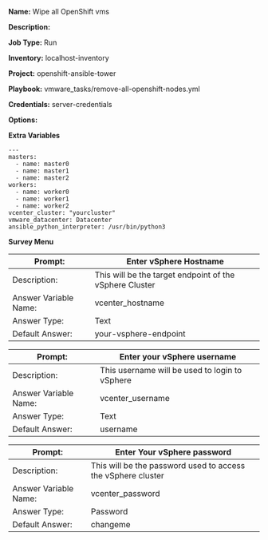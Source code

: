 **Name:** Wipe all OpenShift vms

**Description:**  

**Job Type:**  Run

**Inventory:**  localhost-inventory

**Project:**  openshift-ansible-tower

**Playbook:** vmware_tasks/remove-all-openshift-nodes.yml

**Credentials:** server-credentials

**Options:**  

**Extra Variables**
```
---
masters:
  - name: master0
  - name: master1
  - name: master2
workers:
  - name: worker0
  - name: worker1
  - name: worker2
vcenter_cluster: "yourcluster"
vmware_datacenter: Datacenter
ansible_python_interpreter: /usr/bin/python3
```

**Survey Menu**  

Prompt: | Enter vSphere Hostname
--|--
Description:  | This will be the target endpoint of the vSphere Cluster   
Answer Variable Name:  | vcenter_hostname  
Answer Type:  | Text  
Default Answer: | your-vsphere-endpoint    

Prompt: | Enter your vSphere username
--|--
Description:  | This username will be used to login to vSphere  
Answer Variable Name:  | vcenter_username  
Answer Type:  | Text  
Default Answer: | username    

Prompt:  |   Enter Your vSphere password
--|--
Description:  |  This will be the password used to access the vSphere cluster
Answer Variable Name:  |  vcenter_password
Answer Type:   | Password
Default Answer: | changeme
